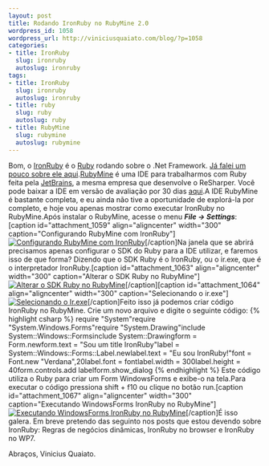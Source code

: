 ```yaml
--- 
layout: post
title: Rodando IronRuby no RubyMine 2.0
wordpress_id: 1058
wordpress_url: http://viniciusquaiato.com/blog/?p=1058
categories: 
- title: IronRuby
  slug: ironruby
  autoslug: ironruby
tags: 
- title: IronRuby
  slug: ironruby
  autoslug: ironruby
- title: ruby
  slug: ruby
  autoslug: ruby
- title: RubyMine
  slug: rubymine
  autoslug: rubymine
---
```

Bom, o [IronRuby](http://ironruby.codeplex.com/) é o [Ruby](http://www.ruby-lang.org/pt/) rodando sobre o .Net Framework. [Já falei um pouco sobre ele aqui](http://viniciusquaiato.com/blog/category/ironruby/).[RubyMine](http://www.jetbrains.com/ruby/) é uma IDE para trabalharmos com Ruby feita pela [JetBrains](http://www.jetbrains.com/index.html), a mesma empresa que desenvolve o ReSharper. Você pode baixar a IDE em versão de avaliação por 30 dias [aqui](http://www.jetbrains.com/ruby/download/index.html).A IDE RubyMine é bastante completa, e eu ainda não tive a oportunidade de explorá-la por completo, e hoje vou apenas mostrar como executar IronRuby no RubyMine.Após instalar o RubyMine, acesse o menu **_File -> Settings_**:[caption id="attachment_1059" align="aligncenter" width="300" caption="Configurando RubyMine com IronRuby"][![Configurando RubyMine com IronRuby](http://viniciusquaiato.com/images_posts/settings-1-300x226.jpg "Configurando RubyMine com IronRuby")](http://viniciusquaiato.com/images_posts/settings-1.jpg)[/caption]Na janela que se abrirá precisamos apenas configurar o SDK do Ruby para a IDE utilizar, e faremos isso de que forma? Dizendo que o SDK Ruby é o IronRuby, ou o ir.exe, que é o interpretador IronRuby.[caption id="attachment_1063" align="aligncenter" width="300" caption="Alterar o SDK Ruby no RubyMine"][![Alterar o SDK Ruby no RubyMine](http://viniciusquaiato.com/images_posts/sdk-300x195.jpg "Alterar o SDK Ruby no RubyMine")](http://viniciusquaiato.com/images_posts/sdk.jpg)[/caption][caption id="attachment_1064" align="aligncenter" width="300" caption="Selecionando o ir.exe"][![Selecionando o Ir.exe](http://viniciusquaiato.com/images_posts/ir-300x195.jpg "Selecionando o Ir.exe")](http://viniciusquaiato.com/images_posts/ir.jpg)[/caption]Feito isso já podemos criar código IronRuby no RubyMine. Crie um novo arquivo e digite o seguinte código:
{% highlight csharp %}
require "System"require "System.Windows.Forms"require "System.Drawing"include System::Windows::Formsinclude System::Drawingform = Form.newform.text = "Sou um title IronRuby"label = System::Windows::Forms::Label.newlabel.text = "Eu sou IronRuby!"font = Font.new "Verdana",20label.font = fontlabel.width = 300label.height = 40form.controls.add labelform.show_dialog
{% endhighlight %}
Este código utiliza o Ruby para criar um Form WindowsForms e exibe-o na tela.Para executar o código pressiona shift + f10  ou clique no botão run.[caption id="attachment_1067" align="aligncenter" width="300" caption="Executando WindowsForms IronRuby no RubyMine"][![Executando WindowsForms IronRuby no RubyMine](http://viniciusquaiato.com/images_posts/run-300x179.jpg "Executando WindowsForms IronRuby no RubyMine")](http://viniciusquaiato.com/images_posts/run.jpg)[/caption]É isso galera. Em breve pretendo das seguinto nos posts que estou devendo sobre IronRuby: Regras de negócios dinâmicas, IronRuby no browser e IronRuby no WP7.

Abraços,
Vinicius Quaiato.
